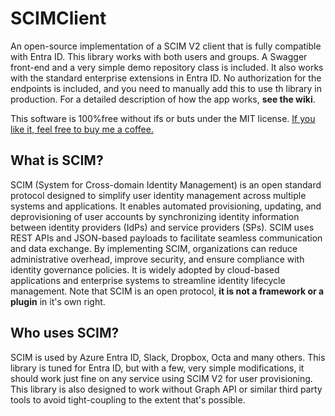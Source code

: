 # SCIMClient
An open-source implementation of a SCIM V2 client that is fully compatible with Entra ID. This library works with both users and groups. A Swagger front-end and a very simple demo repository class is included. It also works with the standard enterprise extensions in Entra ID. No authorization for the endpoints is included, and you need to manually add this to use th library in production. For a detailed description of how the app works, **see the wiki**.

This software is 100%free without ifs or buts under the MIT license. [If you like it, feel free to buy me a coffee.](buymeacoffee.com/Tobiesen)

## What is SCIM?

SCIM (System for Cross-domain Identity Management) is an open standard protocol designed to simplify user identity management across multiple systems and applications. It enables automated provisioning, updating, and deprovisioning of user accounts by synchronizing identity information between identity providers (IdPs) and service providers (SPs). SCIM uses REST APIs and JSON-based payloads to facilitate seamless communication and data exchange. By implementing SCIM, organizations can reduce administrative overhead, improve security, and ensure compliance with identity governance policies. It is widely adopted by cloud-based applications and enterprise systems to streamline identity lifecycle management. Note that SCIM is
an open protocol, **it is not a framework or a plugin** in it's own right.

## Who uses SCIM?

SCIM is used by Azure Entra ID, Slack, Dropbox, Octa and many others. This library is tuned for Entra ID, but with a few, very simple modifications, it should work just fine on any service using SCIM V2 for user provisioning. This library is also designed to work without Graph API or similar third party tools to avoid tight-coupling to the extent that's possible.
